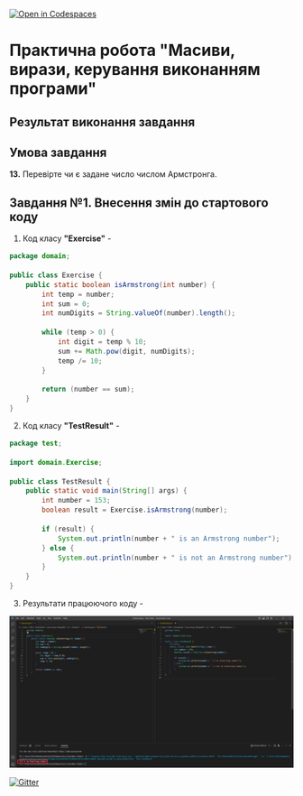 [![Open in Codespaces](https://classroom.github.com/assets/launch-codespace-f4981d0f882b2a3f0472912d15f9806d57e124e0fc890972558857b51b24a6f9.svg)](https://classroom.github.com/open-in-codespaces?assignment_repo_id=10220404)

# Практична робота "Масиви, вирази, керування виконанням програми"

## Результат виконання завдання


## Умова завдання

**13.** Перевірте чи є задане число числом Армстронга.

## Завдання №1. Внесення змін до стартового коду

1. Код класу **"Exercise"** -

```java
package domain;

public class Exercise {
    public static boolean isArmstrong(int number) {
        int temp = number;
        int sum = 0;
        int numDigits = String.valueOf(number).length();

        while (temp > 0) {
            int digit = temp % 10;
            sum += Math.pow(digit, numDigits);
            temp /= 10;
        }

        return (number == sum);
    }
}
```

2. Код класу **"TestResult"** -

```java
package test;

import domain.Exercise;

public class TestResult {
    public static void main(String[] args) {
        int number = 153;
        boolean result = Exercise.isArmstrong(number);

        if (result) {
            System.out.println(number + " is an Armstrong number");
        } else {
            System.out.println(number + " is not an Armstrong number");
        }
    }
}
```

3. Результати працюючого коду -

<img src="https://github.com/ppc-ntu-khpi/java-arrays-MargoBB/blob/master/src/1.png">

[![Gitter](https://badges.gitter.im/PPC-SE-2020/OOP.svg)](https://gitter.im/PPC-SE-2020/OOP?utm_source=badge&utm_medium=badge&utm_campaign=pr-badge)

